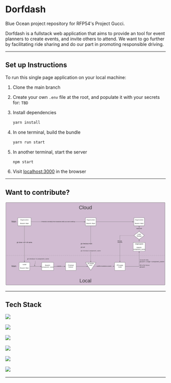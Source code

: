 # Dorfdash

Blue Ocean project repository for RFP54's Project Gucci.

Dorfdash is a fullstack web application that aims to provide an tool for event planners to create events, and invite others to attend. We want to go further by facilitating ride sharing and do our part in promoting responsible driving.

---

## Set up Instructions

To run this single page application on your local machine:

1. Clone the main branch
2. Create your own `.env` file at the root, and populate it with your secrets for: `TBD`
3. Install dependencies

    ```bash
    yarn install
    ```

4. In one terminal, build the bundle

    ```bash
    yarn run start
    ```

5. In another terminal, start the server

    ```bash
    npm start
    ```

6. Visit [localhost:3000](http://localhost:3000) in the browser

---

## Want to contribute?

![Gitflow](assets/Gitflow.png)

---

## Tech Stack

<code><img width="15%" src="https://www.vectorlogo.zone/logos/reactjs/reactjs-ar21.svg"></code>

<code><img width="15%" src="https://www.vectorlogo.zone/logos/nodejs/nodejs-ar21.svg"></code>

<code><img width="15%" src="https://www.vectorlogo.zone/logos/expressjs/expressjs-ar21.svg"></code>

<code><img width="15%" src="https://www.vectorlogo.zone/logos/netlifyapp_watercss/netlifyapp_watercss-ar21.svg"></code>

<code><img width="15%" src="https://www.vectorlogo.zone/logos/jestjsio/jestjsio-ar21.svg"></code>

<code><img width="15%" src="https://www.vectorlogo.zone/logos/js_webpack/js_webpack-ar21.svg"></code>

---
